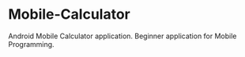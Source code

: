 # Mobile-Calculator
Android Mobile Calculator application. Beginner application for Mobile Programming.
